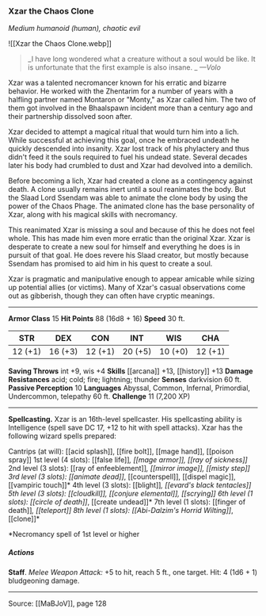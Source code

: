 ### Xzar the Chaos Clone
_Medium humanoid (human), chaotic evil_

![[Xzar the Chaos Clone.webp]]

> _I have long wondered what a creature without a soul would be like. It is unfortunate that the first example is also insane.
_
> _—Volo_

Xzar was a talented necromancer known for his erratic and bizarre behavior. He worked with the Zhentarim for a number of years with a halfling partner named Montaron or "Monty," as Xzar called him. The two of them got involved in the Bhaalspawn incident more than a century ago and their partnership dissolved soon after.

Xzar decided to attempt a magical ritual that would turn him into a lich. While successful at achieving this goal, once he embraced undeath he quickly descended into insanity. Xzar lost track of his phylactery and thus didn't feed it the souls required to fuel his undead state. Several decades later his body had crumbled to dust and Xzar had devolved into a demilich.

Before becoming a lich, Xzar had created a clone as a contingency against death. A clone usually remains inert until a soul reanimates the body. But the Slaad Lord Ssendam was able to animate the clone body by using the power of the Chaos Phage. The animated clone has the base personality of Xzar, along with his magical skills with necromancy.

This reanimated Xzar is missing a soul and because of this he does not feel whole. This has made him even more erratic than the original Xzar. Xzar is desperate to create a new soul for himself and everything he does is in pursuit of that goal. He does revere his Slaad creator, but mostly because Ssendam has promised to aid him in his quest to create a soul.

Xzar is pragmatic and manipulative enough to appear amicable while sizing up potential allies (or victims). Many of Xzar's casual observations come out as gibberish, though they can often have cryptic meanings.



---

**Armor Class** 15
**Hit Points** 88 (16d8 + 16)
**Speed** 30 ft.

| STR     | DEX     | CON     | INT     | WIS     | CHA     |
|---------|---------|---------|---------|---------|---------|
| 12 (+1) | 16 (+3) | 12 (+1) | 20 (+5) | 10 (+0) | 12 (+1) |

**Saving Throws** int +9, wis +4
**Skills** [[arcana]] +13, [[history]] +13
**Damage Resistances** acid; cold; fire; lightning; thunder
**Senses** darkvision 60 ft.
**Passive Perception** 10
**Languages** Abyssal, Common, Infernal, Primordial, Undercommon, telepathy 60 ft.
**Challenge** 11 (7,200 XP)

---

**Spellcasting.** Xzar is an 16th-level spellcaster. His spellcasting ability is Intelligence (spell save DC 17, +12 to hit with spell attacks). Xzar has the following wizard spells prepared:

Cantrips (at will): [[acid splash]], [[fire bolt]], [[mage hand]], [[poison spray]]
1st level (4 slots): [[false life]]*, [[mage armor]], [[ray of sickness]]*
2nd level (3 slots): [[ray of enfeeblement]]*, [[mirror image]], [[misty step]]
3rd level (3 slots): [[animate dead]]*, [[counterspell]], [[dispel magic]], [[vampiric touch]]*
4th level (3 slots): [[blight]]*, [[evard's black tentacles]]
5th level (3 slots): [[cloudkill]], [[conjure elemental]], [[scrying]]
6th level (1 slots): [[circle of death]]*, [[create undead]]*
7th level (1 slots): [[finger of death]]*, [[teleport]]
8th level (1 slots): [[Abi-Dalzim's Horrid Wilting]]*, [[clone]]*

*Necromancy spell of 1st level or higher

##### Actions
**Staff**. _Melee Weapon Attack:_ +5 to hit, reach 5 ft., one target. Hit: 4 (1d6 + 1) bludgeoning damage.


---

Source: [[MaBJoV]], page 128